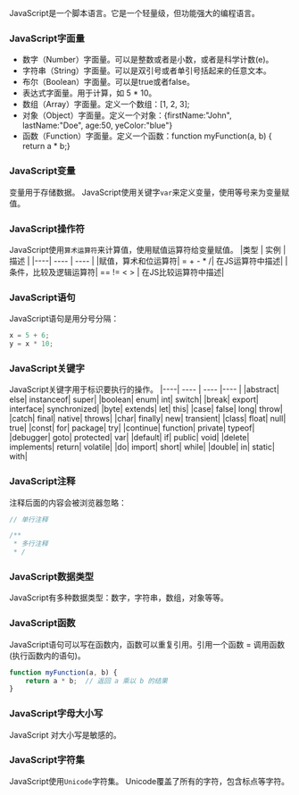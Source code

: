JavaScript是一个脚本语言。它是一个轻量级，但功能强大的编程语言。

### JavaScript字面量
- 数字（Number）字面量。可以是整数或者是小数，或者是科学计数(e)。
- 字符串（String）字面量。可以是双引号或者单引号括起来的任意文本。
- 布尔（Boolean）字面量。可以是true或者false。
- 表达式字面量。用于计算，如 5 * 10。
- 数组（Array）字面量。定义一个数组：[1, 2, 3];
- 对象（Object）字面量。定义一个对象：{firstName:"John", lastName:"Doe", age:50, yeColor:"blue"}
- 函数（Function）字面量。定义一个函数：function myFunction(a, b) { return a * b;}

### JavaScript变量
变量用于存储数据。
JavaScript使用关键字```var```来定义变量，使用等号来为变量赋值。

### JavaScript操作符
JavaScript使用```算术运算符```来计算值，使用赋值运算符给变量赋值。
|类型 | 实例 | 描述 |
|----| ----  | ----  |
|赋值，算术和位运算符|	=  +  -  *  /|	在JS运算符中描述|
|条件，比较及逻辑运算符| ==  != <  >  | 在JS比较运算符中描述|

### JavaScript语句
JavaScript语句是用分号分隔：

```javascript
x = 5 + 6;
y = x * 10;
```

### JavaScript关键字
JavaScript关键字用于标识要执行的操作。
|----| ----  | ----  |----  |
|abstract|	else|	instanceof| super|
|boolean|	enum|	int|	switch|
|break|	export|	interface|	synchronized|
|byte|	extends|	let|	this|
|case|	false|	long|	throw|
|catch|	final|	native|	throws|
|char|	finally|	new|	transient|
|class|	float|	null|	true|
|const|	for|	package|	try|
|continue|	function|	private|	typeof|
|debugger|	goto|	protected|	var|
|default|	if|	public|	void|
|delete|	implements|	return|	volatile|
|do|	import|	short|	while|
|double|	in|	static|	with|

### JavaScript注释
注释后面的内容会被浏览器忽略：
```javascript
// 单行注释

/**
 * 多行注释
 * /
```

### JavaScript数据类型
JavaScript有多种数据类型：数字，字符串，数组，对象等等。

### JavaScript函数
JavaScript语句可以写在函数内，函数可以重复引用。引用一个函数 = 调用函数(执行函数内的语句)。
```javascript
function myFunction(a, b) {
    return a * b;  // 返回 a 乘以 b 的结果
}
```

### JavaScript字母大小写
JavaScript 对大小写是敏感的。

### JavaScript字符集
JavaScript使用```Unicode```字符集。
Unicode覆盖了所有的字符，包含标点等字符。